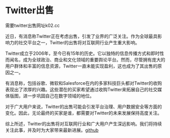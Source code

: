 # Twitter出售

需要twitter出售网址k02.cc

近日，有消息称Twitter正在考虑出售，引发了业界的广泛关注。作为全球最具影响力的社交平台之一，Twitter的出售将对互联网行业产生重大影响。

Twitter成立于2006年，至今已有15年的历史。它以独特的信息传播方式和即时性而闻名，成为全球政治、商业和文化领域的重要舆论平台。然而，尽管拥有庞大的用户群体和丰富的信息资源，Twitter一直未能实现盈利，这也成为了其出售的原因之一。

有消息称，包括谷歌、微软和Salesforce在内的多家科技巨头都对Twitter的收购表现出了浓厚的兴趣。这些潜在的买家希望通过收购Twitter来拓展自己的社交媒体版图，进一步巩固自己在数字领域的地位。

对于广大用户来说，Twitter的出售可能会引发平台治理、用户数据安全等方面的变化。因此，无论最终的买家是谁，都需要对Twitter的未来发展保持高度关注。

综上所述，Twitter的出售将对互联网行业和广大用户产生深远影响。我们将持续关注此事，并及时为大家带来最新进展。[github](https://github.com)